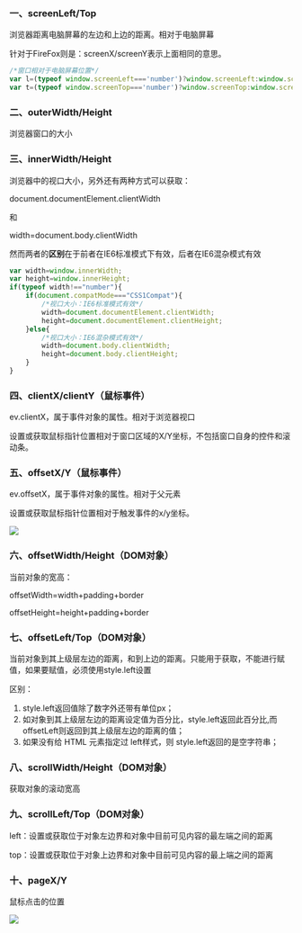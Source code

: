 ### 一、screenLeft/Top

浏览器距离电脑屏幕的左边和上边的距离。相对于电脑屏幕

针对于FireFox则是：screenX/screenY表示上面相同的意思。

```js
/*窗口相对于电脑屏幕位置*/
var l=(typeof window.screenLeft==='number')?window.screenLeft:window.screenX;
var t=(typeof window.screenTop==='number')?window.screenTop:window.screenY;
```

### 二、outerWidth/Height

浏览器窗口的大小

### 三、innerWidth/Height

浏览器中的视口大小，另外还有两种方式可以获取：

document.documentElement.clientWidth

和

width=document.body.clientWidth

然而两者的**区别**在于前者在IE6标准模式下有效，后者在IE6混杂模式有效

```js
var width=window.innerWidth;
var height=window.innerHeight;
if(typeof width!=="number"){
    if(document.compatMode==="CSS1Compat"){
        /*视口大小：IE6标准模式有效*/
        width=document.documentElement.clientWidth;
        height=document.documentElement.clientHeight;
    }else{
        /*视口大小：IE6混杂模式有效*/
        width=document.body.clientWidth;
        height=document.body.clientHeight;
    }
}
```

### 四、clientX/clientY（鼠标事件）

ev.clientX，属于事件对象的属性。相对于浏览器视口

设置或获取鼠标指针位置相对于窗口区域的X/Y坐标，不包括窗口自身的控件和滚动条。

### 五、offsetX/Y（鼠标事件）

ev.offsetX，属于事件对象的属性。相对于父元素

设置或获取鼠标指针位置相对于触发事件的x/y坐标。

![](E:\WebStorm_Dir\articles\images\clientX.png)

### 六、offsetWidth/Height（DOM对象）

当前对象的宽高：

offsetWidth=width+padding+border

offsetHeight=height+padding+border

### 七、offsetLeft/Top（DOM对象）

当前对象到其上级层左边的距离，和到上边的距离。只能用于获取，不能进行赋值，如果要赋值，必须使用style.left设置

区别：

1. style.left返回值除了数字外还带有单位px；
2.  如对象到其上级层左边的距离设定值为百分比，style.left返回此百分比,而offsetLeft则返回到其上级层左边的距离的值；
3. 如果没有给 HTML 元素指定过 left样式，则 style.left返回的是空字符串；

### 八、scrollWidth/Height（DOM对象）

获取对象的滚动宽高

### 九、scrollLeft/Top（DOM对象）

left：设置或获取位于对象左边界和对象中目前可见内容的最左端之间的距离

top：设置或获取位于对象上边界和对象中目前可见内容的最上端之间的距离

### 十、pageX/Y

鼠标点击的位置

![](E:\WebStorm_Dir\articles\images\position.png)





